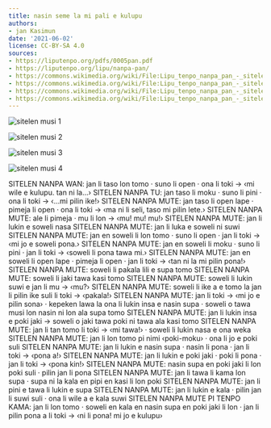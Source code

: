 ```yaml
---
title: nasin seme la mi pali e kulupu
authors:
- jan Kasimun
date: '2021-06-02'
license: CC-BY-SA 4.0
sources:
- https://liputenpo.org/pdfs/0005pan.pdf
- https://liputenpo.org/lipu/nanpa-pan/
- https://commons.wikimedia.org/wiki/File:Lipu_tenpo_nanpa_pan_-_sitelen_musi_1.png
- https://commons.wikimedia.org/wiki/File:Lipu_tenpo_nanpa_pan_-_sitelen_musi_2.png
- https://commons.wikimedia.org/wiki/File:Lipu_tenpo_nanpa_pan_-_sitelen_musi_3.png
- https://commons.wikimedia.org/wiki/File:Lipu_tenpo_nanpa_pan_-_sitelen_musi_4.png
---
```


![sitelen musi 1](https://upload.wikimedia.org/wikipedia/commons/0/06/Lipu_tenpo_nanpa_pan_-_sitelen_musi_1.png)

![sitelen musi 2](https://upload.wikimedia.org/wikipedia/commons/7/7e/Lipu_tenpo_nanpa_pan_-_sitelen_musi_2.png)

![sitelen musi 3](https://upload.wikimedia.org/wikipedia/commons/b/bc/Lipu_tenpo_nanpa_pan_-_sitelen_musi_3.png)

![sitelen musi 4](https://upload.wikimedia.org/wikipedia/commons/4/4b/Lipu_tenpo_nanpa_pan_-_sitelen_musi_4.png)

SITELEN NANPA WAN: jan li taso lon tomo · suno li open · ona li toki → ‹mi wile e kulupu. tan ni la...›
SITELEN NANPA TU: jan taso li moku · suno li pini · ona li toki → ‹...mi pilin ike!›
SITELEN NANPA MUTE: jan taso li open lape · pimeja li open · ona li toki → ‹ma ni li seli, taso mi pilin lete.›
SITELEN NANPA MUTE: ale li pimeja · mu li lon → ‹mu! mu! mu!›
SITELEN NANPA MUTE: jan li lukin e soweli nasa
SITELEN NANPA MUTE: jan li luka e soweli ni suwi
SITELEN NANPA MUTE: jan en soweli li lon tomo · suno li open · jan li toki → ‹mi jo e soweli pona.›
SITELEN NANPA MUTE: jan en soweli li moku · suno li pini · jan li toki → ‹soweli li pona tawa mi.›
SITELEN NANPA MUTE: jan en soweli li open lape · pimeja li open · jan li toki → ‹tan ni la mi pilin pona!›
SITELEN NANPA MUTE: soweli li pakala lili e supa tomo
SITELEN NANPA MUTE: soweli li jaki tawa kasi tomo
SITELEN NANPA MUTE: soweli li lukin suwi e jan li mu → ‹mu?›
SITELEN NANPA MUTE: soweli li ike a e tomo la jan li pilin ike suli li toki → ‹pakala!›
SITELEN NANPA MUTE: jan li toki → ‹mi jo e pilin sona› · kepeken lawa la ona li lukin insa e nasin supa · soweli o tawa musi lon nasin ni lon ala supa tomo
SITELEN NANPA MUTE: jan li lukin insa e poki jaki → soweli o jaki tawa poki ni tawa ala kasi tomo
SITELEN NANPA MUTE: jan li tan tomo li toki → ‹mi tawa!› · soweli li lukin nasa e ona weka
SITELEN NANPA MUTE: jan li lon tomo pi nimi ‹poki-moku› · ona li jo e poki suli
SITELEN NANPA MUTE: jan li lukin e nasin supa · nasin li pona · jan li toki → ‹pona a!›
SITELEN NANPA MUTE: jan li lukin e poki jaki · poki li pona · jan li toki → ‹pona kin!›
SITELEN NANPA MUTE: nasin supa en poki jaki li lon poki suli · pilin jan li pona
SITELEN NANPA MUTE: jan li tawa li kama lon supa · supa ni la kala en pipi en kasi li lon poki
SITELEN NANPA MUTE: jan li pini e tawa li lukin e supa
SITELEN NANPA MUTE: jan li lukin e kala · pilin jan li suwi suli · ona li wile a e kala suwi
SITELEN NANPA MUTE PI TENPO KAMA: jan li lon tomo · soweli en kala en nasin supa en poki jaki li lon · jan li pilin pona a li toki → ‹ni li pona! mi jo e kulupu›